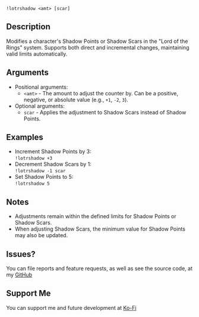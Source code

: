 `!lotrshadow <amt> [scar]`

## Description
Modifies a character's Shadow Points or Shadow Scars in the "Lord of the Rings" system. Supports both direct and incremental changes, maintaining valid limits automatically.

## Arguments
- Positional arguments:
  - `<amt>` - The amount to adjust the counter by. Can be a positive, negative, or absolute value (e.g., `+1`, `-2`, `3`).
- Optional arguments:
  - `scar` - Applies the adjustment to Shadow Scars instead of Shadow Points.

## Examples
- Increment Shadow Points by 3:  
  `!lotrshadow +3`
- Decrement Shadow Scars by 1:  
  `!lotrshadow -1 scar`
- Set Shadow Points to 5:  
  `!lotrshadow 5`

## Notes
- Adjustments remain within the defined limits for Shadow Points or Shadow Scars.
- When adjusting Shadow Scars, the minimum value for Shadow Points may also be updated.

## Issues?
You can file reports and feature requests, as well as see the source code, 
at my [GitHub](https://github.com/fatestapestry/avrae-collections)

## Support Me
You can support me and future development at [Ko-Fi](https://ko-fi.com/noralf)
